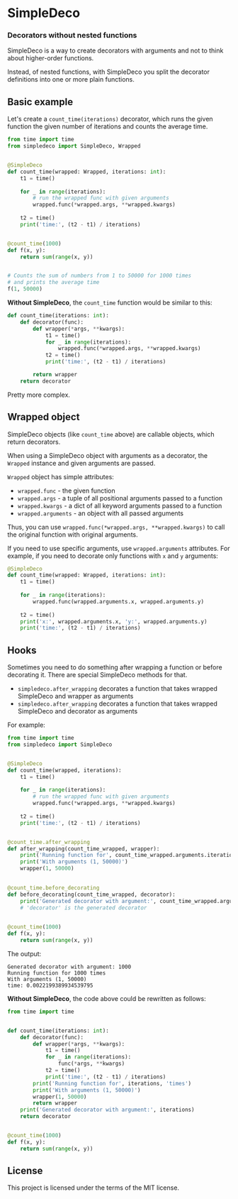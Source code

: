# SimpleDeco
### Decorators without nested functions

SimpleDeco is a way to create decorators with arguments and not to think about higher-order functions.

Instead, of nested functions, with SimpleDeco you split the decorator definitions into one or more plain functions.

## Basic example

Let's create a `count_time(iterations)` decorator, which runs the given function the given number of iterations and counts the average time.

```python
from time import time
from simpledeco import SimpleDeco, Wrapped


@SimpleDeco
def count_time(wrapped: Wrapped, iterations: int):
    t1 = time()
    
    for _ in range(iterations):
        # run the wrapped func with given arguments
        wrapped.func(*wrapped.args, **wrapped.kwargs)
    
    t2 = time()
    print('time:', (t2 - t1) / iterations)


@count_time(1000)
def f(x, y):
    return sum(range(x, y))


# Counts the sum of numbers from 1 to 50000 for 1000 times
# and prints the average time
f(1, 50000)
```

**Without SimpleDeco**, the `count_time` function would be similar to this:

```python
def count_time(iterations: int):
    def decorator(func):
        def wrapper(*args, **kwargs):
            t1 = time()
            for _ in range(iterations):
                wrapped.func(*wrapped.args, **wrapped.kwargs)
            t2 = time()
            print('time:', (t2 - t1) / iterations)

        return wrapper
    return decorator
```

Pretty more complex.

## Wrapped object

SimpleDeco objects (like `count_time` above) are callable objects, which return decorators.

When using a SimpleDeco object with arguments as a decorator, the `Wrapped` instance and given arguments
are passed.

`Wrapped` object has simple attributes:

- `wrapped.func` - the given function
- `wrapped.args` - a tuple of all positional arguments passed to a function
- `wrapped.kwargs` - a dict of all keyword arguments passed to a function
- `wrapped.arguments` - an object with all passed arguments

Thus, you can use `wrapped.func(*wrapped.args, **wrapped.kwargs)` to call the original function with original arguments.

If you need to use specific arguments, use `wrapped.arguments` attributes. For example, if you need to decorate only functions with `x` and `y` arguments:

```python
@SimpleDeco
def count_time(wrapped: Wrapped, iterations: int):
    t1 = time()
    
    for _ in range(iterations):
        wrapped.func(wrapped.arguments.x, wrapped.arguments.y)
    
    t2 = time()
    print('x:', wrapped.arguments.x, 'y:', wrapped.arguments.y)
    print('time:', (t2 - t1) / iterations)
```

## Hooks

Sometimes you need to do something after wrapping a function or before decorating it.
There are special SimpleDeco methods for that.

- `simpledeco.after_wrapping` decorates a function that takes wrapped SimpleDeco and wrapper as arguments
- `simpledeco.after_wrapping` decorates a function that takes wrapped SimpleDeco and decorator as arguments

For example:

```python
from time import time
from simpledeco import SimpleDeco


@SimpleDeco
def count_time(wrapped, iterations):
    t1 = time()
    
    for _ in range(iterations):
        # run the wrapped func with given arguments
        wrapped.func(*wrapped.args, **wrapped.kwargs)
    
    t2 = time()
    print('time:', (t2 - t1) / iterations)


@count_time.after_wrapping
def after_wrapping(count_time_wrapped, wrapper):
    print('Running function for', count_time_wrapped.arguments.iterations, 'times')
    print('With arguments (1, 50000)')
    wrapper(1, 50000)

    
@count_time.before_decorating
def before_decorating(count_time_wrapped, decorator):
    print('Generated decorator with argument:', count_time_wrapped.arguments.iterations)
    # 'decorator' is the generated decorator

    
@count_time(1000)
def f(x, y):
    return sum(range(x, y))
```
The output:
```
Generated decorator with argument: 1000
Running function for 1000 times
With arguments (1, 50000)
time: 0.0022199389934539795
```

**Without SimpleDeco**, the code above could be rewritten as follows:

```python
from time import time


def count_time(iterations: int):
    def decorator(func):
        def wrapper(*args, **kwargs):
            t1 = time()
            for _ in range(iterations):
                func(*args, **kwargs)
            t2 = time()
            print('time:', (t2 - t1) / iterations)
        print('Running function for', iterations, 'times')
        print('With arguments (1, 50000)')
        wrapper(1, 50000)
        return wrapper
    print('Generated decorator with argument:', iterations)
    return decorator


@count_time(1000)
def f(x, y):
    return sum(range(x, y))
```

## License

This project is licensed under the terms of the MIT license.
